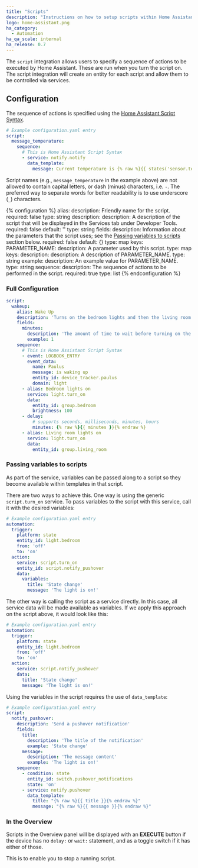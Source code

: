 ```yaml
---
title: "Scripts"
description: "Instructions on how to setup scripts within Home Assistant."
logo: home-assistant.png
ha_category:
  - Automation
ha_qa_scale: internal
ha_release: 0.7
---
```


The `script` integration allows users to specify a sequence of actions to be executed by Home Assistant. These are run when you turn the script on. The script integration will create an entity for each script and allow them to be controlled via services.

## Configuration

The sequence of actions is specified using the [Home Assistant Script Syntax](/getting-started/scripts/).

```yaml
# Example configuration.yaml entry
script:
  message_temperature:
    sequence:
      # This is Home Assistant Script Syntax
      - service: notify.notify
        data_template:
          message: Current temperature is {% raw %}{{ states('sensor.temperature') }}{% endraw %}
```

<div class='note'>

Script names (e.g., `message_temperature` in the example above) are not allowed to contain capital letters, or dash (minus) characters, i.e. `-`. The preferred way to separate words for better readability is to use underscore (`_`) characters.

</div>

{% configuration %}
alias:
  description: Friendly name for the script.
  required: false
  type: string
description:
  description: A description of the script that will be displayed in the Services tab under Developer Tools.
  required: false
  default: ''
  type: string
fields:
  description: Information about the parameters that the script uses; see the [Passing variables to scripts](#passing-variables-to-scripts) section below.
  required: false
  default: {}
  type: map
  keys:
    PARAMETER_NAME:
      description: A parameter used by this script.
      type: map
      keys:
        description:
          description: A description of PARAMETER_NAME.
          type: string
        example:
          description: An example value for PARAMETER_NAME.
          type: string
sequence:
  description: The sequence of actions to be performed in the script.
  required: true
  type: list
{% endconfiguration %}

### Full Configuration

```yaml
script: 
  wakeup:
    alias: Wake Up
    description: 'Turns on the bedroom lights and then the living room lights after a delay'
    fields:
      minutes:
        description: 'The amount of time to wait before turning on the living room lights'
        example: 1
    sequence:
      # This is Home Assistant Script Syntax
      - event: LOGBOOK_ENTRY
        event_data:
          name: Paulus
          message: is waking up
          entity_id: device_tracker.paulus
          domain: light
      - alias: Bedroom lights on
        service: light.turn_on
        data:
          entity_id: group.bedroom
          brightness: 100
      - delay:
          # supports seconds, milliseconds, minutes, hours
          minutes: {% raw %}{{ minutes }}{% endraw %}
      - alias: Living room lights on
        service: light.turn_on
        data:
          entity_id: group.living_room
```

### Passing variables to scripts

As part of the service, variables can be passed along to a script so they become available within templates in that script.

There are two ways to achieve this. One way is using the generic `script.turn_on` service. To pass variables to the script with this service, call it with the desired variables:

```yaml
# Example configuration.yaml entry
automation:
  trigger:
    platform: state
    entity_id: light.bedroom
    from: 'off'
    to: 'on'
  action:
    service: script.turn_on
    entity_id: script.notify_pushover
    data:
      variables:
        title: 'State change'
        message: 'The light is on!'
```

The other way is calling the script as a service directly. In this case, all service data will be made available as variables. If we apply this approach on the script above, it would look like this:

```yaml
# Example configuration.yaml entry
automation:
  trigger:
    platform: state
    entity_id: light.bedroom
    from: 'off'
    to: 'on'
  action:
    service: script.notify_pushover
    data:
      title: 'State change'
      message: 'The light is on!'
```

Using the variables in the script requires the use of `data_template`:

```yaml
# Example configuration.yaml entry
script:
  notify_pushover:
    description: 'Send a pushover notification'
    fields:
      title:
        description: 'The title of the notification'
        example: 'State change'
      message:
        description: 'The message content'
        example: 'The light is on!'
    sequence:
      - condition: state
        entity_id: switch.pushover_notifications
        state: 'on'
      - service: notify.pushover
        data_template:
          title: "{% raw %}{{ title }}{% endraw %}"
          message: "{% raw %}{{ message }}{% endraw %}"
```

### In the Overview

Scripts in the Overview panel will be displayed with an **EXECUTE** button if the device has no `delay:` or `wait:` statement, and as a toggle switch if it has either of those.

This is to enable you to stop a running script.
